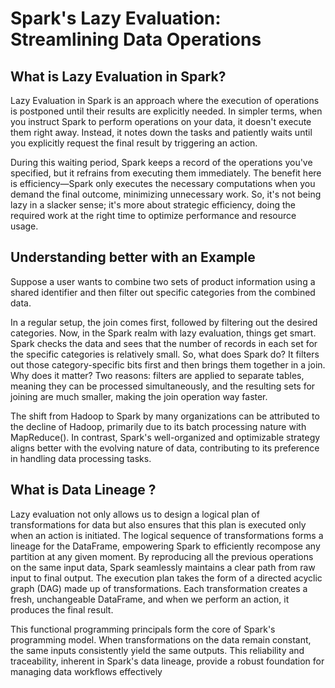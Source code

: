 # Spark's Lazy Evaluation: Streamlining Data Operations

## What is Lazy Evaluation in Spark?  

Lazy Evaluation in Spark is an approach where the execution of operations is postponed until their results are explicitly needed. In simpler terms, when you instruct Spark to perform operations on your data, it doesn't execute them right away. Instead, it notes down the tasks and patiently waits until you explicitly request the final result by triggering an action.

During this waiting period, Spark keeps a record of the operations you've specified, but it refrains from executing them immediately. The benefit here is efficiency—Spark only executes the necessary computations when you demand the final outcome, minimizing unnecessary work. So, it's not being lazy in a slacker sense; it's more about strategic efficiency, doing the required work at the right time to optimize performance and resource usage.

## Understanding better with an Example  

Suppose a user wants to combine two sets of product information using a shared identifier and then filter out specific categories from the combined data.

In a regular setup, the join comes first, followed by filtering out the desired categories. Now, in the Spark realm with lazy evaluation, things get smart. Spark checks the data and sees that the number of records in each set for the specific categories is relatively small. So, what does Spark do? It filters out those category-specific bits first and then brings them together in a join. Why does it matter? Two reasons: filters are applied to separate tables, meaning they can be processed simultaneously, and the resulting sets for joining are much smaller, making the join operation way faster.

The shift from Hadoop to Spark by many organizations can be attributed to the decline of Hadoop, primarily due to its batch processing nature with MapReduce(). In contrast, Spark's well-organized and optimizable strategy aligns better with the evolving nature of data, contributing to its preference in handling data processing tasks.

## What is Data Lineage ?

Lazy evaluation not only allows us to design a logical plan of transformations for data but also ensures that this plan is executed only when an action is initiated. The logical sequence of transformations forms a lineage for the DataFrame, empowering Spark to efficiently recompose any partition at any given moment. By reproducing all the previous operations on the same input data, Spark seamlessly maintains a clear path from raw input to final output. The execution plan takes the form of a directed acyclic graph (DAG) made up of transformations. Each transformation creates a fresh, unchangeable DataFrame, and when we perform an action, it produces the final result.

This functional programming principals form the core of Spark's programming model. When transformations on the data remain constant, the same inputs consistently yield the same outputs. This reliability and traceability, inherent in Spark's data lineage, provide a robust foundation for managing data workflows effectively

